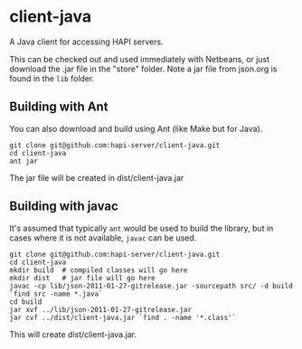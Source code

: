 # client-java

A Java client for accessing HAPI servers.

This can be checked out and used immediately with Netbeans, or just download 
the .jar file in the "store" folder.  Note a jar file from json.org is found in the `lib` folder.

## Building with Ant

You can also download and build using Ant (like Make but for Java).  

~~~~~
git clone git@github.com:hapi-server/client-java.git
cd client-java
ant jar
~~~~~

The jar file will be created in dist/client-java.jar

## Building with javac

It's assumed that typically `ant` would be used to build the library, but in cases where it is not available, `javac` can be used.
~~~~~
git clone git@github.com:hapi-server/client-java.git
cd client-java
mkdir build  # compiled classes will go here
mkdir dist   # jar file will go here
javac -cp lib/json-2011-01-27-gitrelease.jar -sourcepath src/ -d build `find src -name *.java`
cd build
jar xvf ../lib/json-2011-01-27-gitrelease.jar
jar cvf ../dist/client-java.jar `find . -name '*.class'`
~~~~~
This will create dist/client-java.jar.
